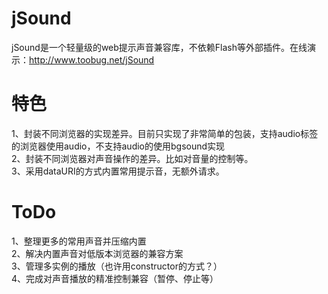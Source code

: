 jSound
======

jSound是一个轻量级的web提示声音兼容库，不依赖Flash等外部插件。在线演示：<http://www.toobug.net/jSound>

特色
======

1、封装不同浏览器的实现差异。目前只实现了非常简单的包装，支持audio标签的浏览器使用audio，不支持audio的使用bgsound实现  
2、封装不同浏览器对声音操作的差异。比如对音量的控制等。  
3、采用dataURI的方式内置常用提示音，无额外请求。  

ToDo
======

1、整理更多的常用声音并压缩内置  
2、解决内置声音对低版本浏览器的兼容方案  
3、管理多实例的播放（也许用constructor的方式？）  
4、完成对声音播放的精准控制兼容（暂停、停止等）
